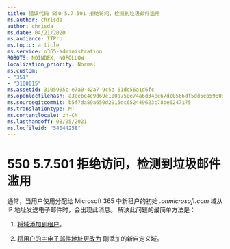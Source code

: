 ```yaml
---
title: 错误代码 550 5.7.501 拒绝访问，检测到垃圾邮件滥用
ms.author: chrisda
author: chrisda
ms.date: 04/21/2020
ms.audience: ITPro
ms.topic: article
ms.service: o365-administration
ROBOTS: NOINDEX, NOFOLLOW
localization_priority: Normal
ms.custom:
- "351"
- "3100015"
ms.assetid: 3105905c-e7a0-42a7-9c5a-61dc56a1d6fc
ms.openlocfilehash: a3eebe4e9d69e100a750e74a6d34ec67dc0566df5dd6eb59809adb07ed8a682f
ms.sourcegitcommit: b5f7da89a650d2915dc652449623c78be6247175
ms.translationtype: MT
ms.contentlocale: zh-CN
ms.lasthandoff: 08/05/2021
ms.locfileid: "54044258"
---
```

# <a name="550-57501-access-denied-spam-abuse-detected"></a>550 5.7.501 拒绝访问，检测到垃圾邮件滥用

通常，当用户使用分配给 Microsoft 365 中新租户的初始 *.onmicrosoft.com* 域从 IP 地址发送电子邮件时，会出现此消息。 解决此问题的最简单方法是：

1. [将域添加到租户](https://docs.microsoft.com/microsoft-365/admin/setup/add-domain)。

2. [将用户的主电子邮件地址更改为](https://docs.microsoft.com/microsoft-365/admin/add-users/change-a-user-name-and-email-address) 刚添加的新自定义域。
